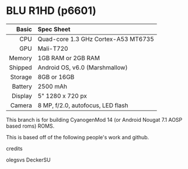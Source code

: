 BLU R1HD (p6601)
==============

Basic   | Spec Sheet
-------:|:-------------------------
CPU     | Quad-core 1.3 GHz Cortex-A53 MT6735
GPU     | Mali-T720
Memory  | 1GB RAM or 2GB RAM
Shipped | Android OS, v6.0 (Marshmallow)
Storage | 8GB or 16GB
Battery | 2500 mAh
Display | 5" 1280 x 720 px
Camera  | 8 MP, f/2.0, autofocus, LED flash

This branch is for building CyanogenMod 14 (or Android Nougat 7.1 AOSP based roms) ROMS.



This is based off of the following people's work and github.

credits 

olegsvs 
DeckerSU
